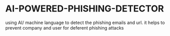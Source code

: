 # AI-POWERED-PHISHING-DETECTOR
using AI/ machine language to detect the phishing emails and url. it helps to prevent  company and user for deferent phishing attacks  
